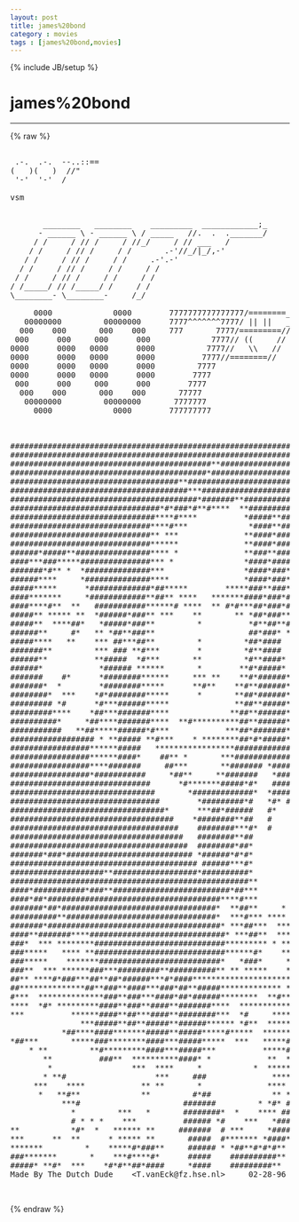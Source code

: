 ```yaml
---
layout: post
title: james%20bond
category : movies
tags : [james%20bond,movies]
---
```

{% include JB/setup %}
# james%20bond
---
{% raw %}
<pre>

 .-.  .-.  --..::==
(   )(   )  //&quot;
 &#039;-&#039;  &#039;-&#039;  /

vsm


       ________   ________    _________  ____________;_
      - ______ \ - ______ \ / _____   //.  .  ._______/
     / /     / // /     / //_/     / // ___   /
    / /     / // /     / /       .-&#039;//_/|_/,-&#039;
   / /     / // /     / /     .-&#039;.-&#039;
  / /     / // /     / /     / /
 / /     / // /     / /     / /
/ /_____/ // /_____/ /     / /
\________- \________-     /_/

     0000             0000        7777777777777777/========___________
   00000000         00000000      7777^^^^^^^7777/ || ||   ___________
  000    000       000    000     777       7777/=========//
 000      000     000      000             7777// ((     //
0000      0000   0000      0000           7777//   \\   //
0000      0000   0000      0000          7777//========//
0000      0000   0000      0000         7777
0000      0000   0000      0000        7777
 000      000     000      000        7777
  000    000       000    000       77777
   00000000         00000000       7777777
     0000             0000        777777777



###############################################################################
###############################################################################
###########################################**##################################
##########################################*####################################
####################################**#########################################
######################################***######################################
########################################*#######**#############################
################################*#*###*#**#****  **############################
###############################****#****          *#####**#####################
##############################****#***             *####**#####################
##############################** ***              **####*######################
##############################******              **####*######################
######*#####**################**** *              **###**#######*##############
####***###*****###############*** *               *####*####*#** *   *#########
#######*#** *  *##############***                 *####*###*** *     **########
######****     *##############****                *####*###**  *      *########
#####*****      *#############*##*****        *****###**###**         **#######
####*******     *############**##** ****   *******####*###*#*   *      *#######
####****#**  **   ###########******# ****  ** #*#***##*###*#*        ***#######
#####** ***** **  *######*###** ***    **       ** *##*###***##    *#***#######
#####**  ****##*   *#####*###**         *          *#**##**##*#*  *############
######**     #*   ** *##**###**                    ##*###* ****   #***#**######
#####****   **    *** ##***##**         *         *##*####        *    **######
#######**         *** ### **#***        *         *#**####        *     #######
######**          **#####  *#***       **         *#**####*       *    *#######
######*            *###### ******       *        **#*#####*       *    *#######
#######    #*      *########******     *** **    **#*######*    * #*  *########
#######*  *        *########*****      **#**    **#**######*     **  **########
########*  ***    *#*########*****      *       **##*######*  **#*##**#########
######### *#      *#***######*****              **##**#####**  *******#########
#########****    *##***#######****             **##**######***  *****##########
##########*     *##****#######****  **#**********##**######* *     **##########
###########   **##*****######*#***            ***##*#######** **  **###########
################## * **##### **#***    * ********##*#*#####**  *###############
#################******#####   *****************############*** *##############
#################******####*    ##** *       ***#############******############
#################****#######     ##***       **####### *#######******##########
#################*###########     *##**     **#######   *######################
##############################      *#*******#####*#*   #######################
###############################       *#############*  *#######################
################################        *#########*#   *#* ####################
#################################*      ***##*######   #*   ###################
###################################    *########**##   #      #################
####################################    ########***#*  #      *################
#####################################   ########**##           **##############
######################################  ########*##*             ##############
#######*###*########################### *######*#*#*             *#############
######################################## ######***#*             *#############
####################**##################*##########*             *#############
###################################################**            *#############
####*###########*###**#########################*##***            *#############
####*##*#####################################****#***           *##############
#######*##*#################################*  **##**     *    **##############
##########**################################*  ***#*** ****  ****##############
#######*#####################################* ***##***  *******###############
####**#######****#############################* ***##**  *******############***
###*  *** ********############################********* * *****#############***
###*****   **** **############################******#*    ****##############*##
###*****    *******##########################*   *###*     **#############*####
###**  *** ******###***#########**##########** ** *****    *****###############
##** ****#*###***##**##*######***#*####************************######*#########
##**************##**###**####***###*##**#####************* * **################
#***  **************###**###***####*##*######********  **#** *######*#####*####
****  *#* *********####**###**####**#######****  *************########*##**####
***          ******####**##***####**########***  *#     *******#######****#####
               ***#####**##**#####**######****** *#**  *********###############
           *##****####*******#####**#####*****#*****  *******#*################
*##***       *****###********####***#####*****  ***   *****##* ##***###########
    * **         **#*********####***#####***          *****##*** ####*#########
       **          ###**  **********####* *            **  ***  *#### #########
        *                 ***  ****     *           *  *****##*######**########
       * **#                   ***     ###              **********###*#########
     ***    ****            ** **       *              **** *****###* #########
      *   **#**             **         #*##             ** *#******   #########
           ***#                      #######         * *#* ##*        ###*#####
             *         ***   *       ########*  *    **** ###*            *####
             # * * *    ***          ###### *#    ***   *####*       *   *#####
**           *#*  *   ****** **     #######  # ***     *####*           ######*
***      **  **      * ***** **       #####  #******* *####*          *#####**
*******         *    *****#*###**     ###### * *##**#*#*#**         #######**
###*******       *    ***#****#*      #####    ##########**        **######* **
#####* **#*  ***    *#*#**##*####     *####    #########**         ***#####****
Made By The Dutch Dude    &lt;T.vanEck@fz.hse.nl&gt;     02-28-96

 </pre>
{% endraw %}
